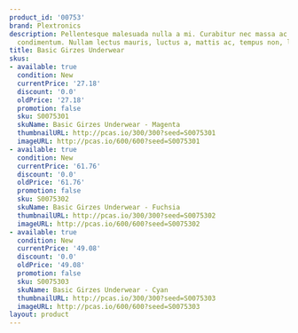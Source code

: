 ```yaml
---
product_id: '00753'
brand: Plextronics
description: Pellentesque malesuada nulla a mi. Curabitur nec massa ac massa gravida
  condimentum. Nullam lectus mauris, luctus a, mattis ac, tempus non, leo. Donec fermentum.
title: Basic Girzes Underwear
skus:
- available: true
  condition: New
  currentPrice: '27.18'
  discount: '0.0'
  oldPrice: '27.18'
  promotion: false
  sku: S0075301
  skuName: Basic Girzes Underwear - Magenta
  thumbnailURL: http://pcas.io/300/300?seed=S0075301
  imageURL: http://pcas.io/600/600?seed=S0075301
- available: true
  condition: New
  currentPrice: '61.76'
  discount: '0.0'
  oldPrice: '61.76'
  promotion: false
  sku: S0075302
  skuName: Basic Girzes Underwear - Fuchsia
  thumbnailURL: http://pcas.io/300/300?seed=S0075302
  imageURL: http://pcas.io/600/600?seed=S0075302
- available: true
  condition: New
  currentPrice: '49.08'
  discount: '0.0'
  oldPrice: '49.08'
  promotion: false
  sku: S0075303
  skuName: Basic Girzes Underwear - Cyan
  thumbnailURL: http://pcas.io/300/300?seed=S0075303
  imageURL: http://pcas.io/600/600?seed=S0075303
layout: product
---
```

